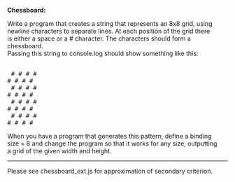 **Chessboard:**  
  
Write a program that creates a string that represents an 8x8 grid, using  
newline characters to separate lines. At each position of the grid there  
is either a space or a # character. The characters should form a  
chessboard.  
  Passing this string to console.log should show something like this:  
<pre>  
 # # # #
# # # # 
 # # # #
# # # # 
 # # # #
# # # # 
 # # # #
# # # # 
</pre>  
  When you have a program that generates this pattern, define a binding  
size = 8 and change the program so that it works for any size, outputting  
a grid of the given width and height.
<hr>
Please see chessboard_ext.js for approximation of secondary criterion.
